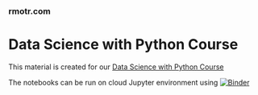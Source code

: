 ### rmotr.com
# Data Science with Python Course

This material is created for our [Data Science with Python Course](https://rmotr.com/data-science-python-course)

The notebooks can be run on cloud Jupyter environment using [![Binder](https://mybinder.org/badge_logo.svg)](https://mybinder.org/v2/gh/dlokesh16/FreeCodeCamp-Data-Analysis-with-Python-Certification-300-hours/main)
